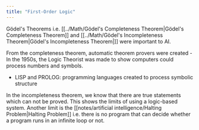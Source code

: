 ```yaml
---
title: "First-Order Logic"
---
```


Gödel's Theorems i.e. [[../Math/Gödel's Completeness Theorem|Gödel's Completeness Theorem]] and [[../Math/Gödel's Incompleteness Theorem|Gödel's Incompleteness Theorem|]] were important to AI.

From the completeness theorem, automatic theorem provers were created - In the 1950s, the Logic Theorist was made to show computers could process numbers and symbols.
- LISP and PROLOG: programming languages created to process symbolic structure

In the incompleteness theorem, we know that there are true statements which can not be proved. This shows the limits of using a logic-based system. Another limit is the [[notes/artificial intelligence/Halting Problem|Halting Problem]] i.e. there is no program that can decide whether a program runs in an infinite loop or not.